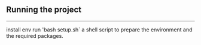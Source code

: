 ## Running the project

---
install env
run 'bash setup.sh` a shell script to prepare the environment and the required packages.


